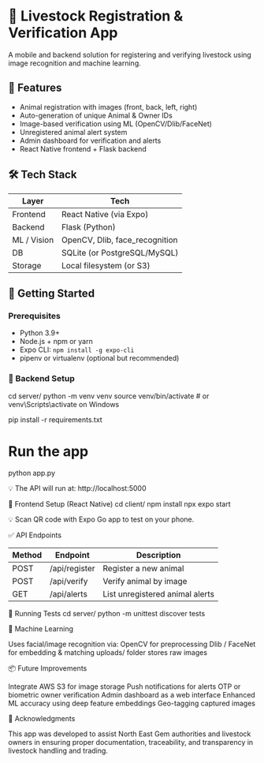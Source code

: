 # 🐄 Livestock Registration & Verification App

A mobile and backend solution for registering and verifying livestock using image recognition and machine learning.


## 📱 Features

- Animal registration with images (front, back, left, right)
- Auto-generation of unique Animal & Owner IDs
- Image-based verification using ML (OpenCV/Dlib/FaceNet)
- Unregistered animal alert system
- Admin dashboard for verification and alerts
- React Native frontend + Flask backend


## 🛠 Tech Stack

| Layer         | Tech                          |
|---------------|-------------------------------|
| Frontend      | React Native (via Expo)       |
| Backend       | Flask (Python)                |
| ML / Vision   | OpenCV, Dlib, face_recognition|
| DB            | SQLite (or PostgreSQL/MySQL)  |
| Storage       | Local filesystem (or S3)      |



## 🚀 Getting Started

### Prerequisites

- Python 3.9+
- Node.js + npm or yarn
- Expo CLI: `npm install -g expo-cli`
- pipenv or virtualenv (optional but recommended)



### 🔧 Backend Setup

cd server/
python -m venv venv
source venv/bin/activate  # or venv\Scripts\activate on Windows

pip install -r requirements.txt

# Run the app
python app.py

💡 The API will run at: http://localhost:5000

📱 Frontend Setup (React Native)
cd client/
npm install
npx expo start


💡 Scan QR code with Expo Go app to test on your phone.




✅ API Endpoints


| Method | Endpoint      | Description                     |
| ------ | ------------- | ------------------------------- |
| POST   | /api/register | Register a new animal           |
| POST   | /api/verify   | Verify animal by image          |
| GET    | /api/alerts   | List unregistered animal alerts |


🧪 Running Tests
cd server/
python -m unittest discover tests


🧠 Machine Learning


Uses facial/image recognition via:
OpenCV for preprocessing
Dlib / FaceNet for embedding & matching
uploads/ folder stores raw images


📦 Future Improvements

Integrate AWS S3 for image storage
Push notifications for alerts
OTP or biometric owner verification
Admin dashboard as a web interface
Enhanced ML accuracy using deep feature embeddings
Geo-tagging captured images


🙌 Acknowledgments

This app was developed to assist North East Gem authorities and livestock owners in ensuring proper documentation, traceability, and transparency in livestock handling and trading.